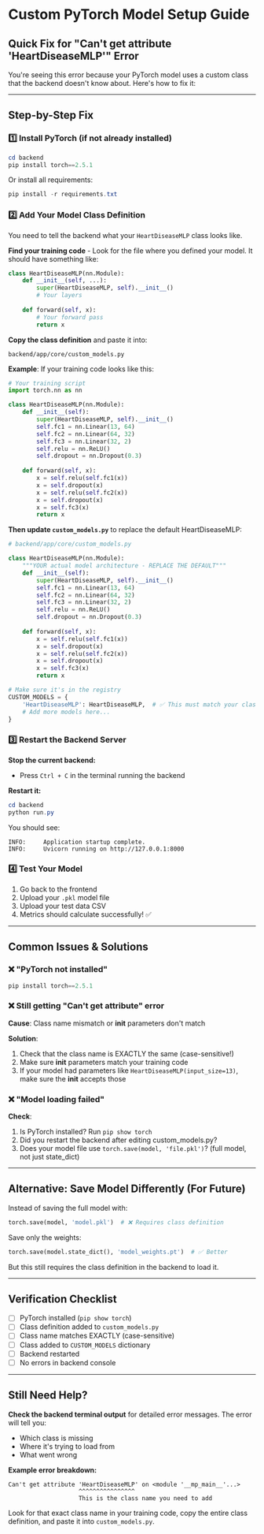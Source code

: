 # Custom PyTorch Model Setup Guide

## Quick Fix for "Can't get attribute 'HeartDiseaseMLP'" Error

You're seeing this error because your PyTorch model uses a custom class that the backend doesn't know about. Here's how to fix it:

---

## Step-by-Step Fix

### 1️⃣ Install PyTorch (if not already installed)

```powershell
cd backend
pip install torch==2.5.1
```

Or install all requirements:
```powershell
pip install -r requirements.txt
```

### 2️⃣ Add Your Model Class Definition

You need to tell the backend what your `HeartDiseaseMLP` class looks like.

**Find your training code** - Look for the file where you defined your model. It should have something like:

```python
class HeartDiseaseMLP(nn.Module):
    def __init__(self, ...):
        super(HeartDiseaseMLP, self).__init__()
        # Your layers
    
    def forward(self, x):
        # Your forward pass
        return x
```

**Copy the class definition** and paste it into:
```
backend/app/core/custom_models.py
```

**Example**: If your training code looks like this:

```python
# Your training script
import torch.nn as nn

class HeartDiseaseMLP(nn.Module):
    def __init__(self):
        super(HeartDiseaseMLP, self).__init__()
        self.fc1 = nn.Linear(13, 64)
        self.fc2 = nn.Linear(64, 32)
        self.fc3 = nn.Linear(32, 2)
        self.relu = nn.ReLU()
        self.dropout = nn.Dropout(0.3)
    
    def forward(self, x):
        x = self.relu(self.fc1(x))
        x = self.dropout(x)
        x = self.relu(self.fc2(x))
        x = self.dropout(x)
        x = self.fc3(x)
        return x
```

**Then update `custom_models.py`** to replace the default HeartDiseaseMLP:

```python
# backend/app/core/custom_models.py

class HeartDiseaseMLP(nn.Module):
    """YOUR actual model architecture - REPLACE THE DEFAULT"""
    def __init__(self):
        super(HeartDiseaseMLP, self).__init__()
        self.fc1 = nn.Linear(13, 64)
        self.fc2 = nn.Linear(64, 32)
        self.fc3 = nn.Linear(32, 2)
        self.relu = nn.ReLU()
        self.dropout = nn.Dropout(0.3)
    
    def forward(self, x):
        x = self.relu(self.fc1(x))
        x = self.dropout(x)
        x = self.relu(self.fc2(x))
        x = self.dropout(x)
        x = self.fc3(x)
        return x

# Make sure it's in the registry
CUSTOM_MODELS = {
    'HeartDiseaseMLP': HeartDiseaseMLP,  # ✅ This must match your class name exactly!
    # Add more models here...
}
```

### 3️⃣ Restart the Backend Server

**Stop the current backend:**
- Press `Ctrl + C` in the terminal running the backend

**Restart it:**
```powershell
cd backend
python run.py
```

You should see:
```
INFO:     Application startup complete.
INFO:     Uvicorn running on http://127.0.0.1:8000
```

### 4️⃣ Test Your Model

1. Go back to the frontend
2. Upload your `.pkl` model file
3. Upload your test data CSV
4. Metrics should calculate successfully! ✅

---

## Common Issues & Solutions

### ❌ "PyTorch not installed"

```powershell
pip install torch==2.5.1
```

### ❌ Still getting "Can't get attribute" error

**Cause**: Class name mismatch or __init__ parameters don't match

**Solution**: 
1. Check that the class name is EXACTLY the same (case-sensitive!)
2. Make sure __init__ parameters match your training code
3. If your model had parameters like `HeartDiseaseMLP(input_size=13)`, make sure the __init__ accepts those

### ❌ "Model loading failed"

**Check**:
1. Is PyTorch installed? Run `pip show torch`
2. Did you restart the backend after editing custom_models.py?
3. Does your model file use `torch.save(model, 'file.pkl')`? (full model, not just state_dict)

---

## Alternative: Save Model Differently (For Future)

Instead of saving the full model with:
```python
torch.save(model, 'model.pkl')  # ❌ Requires class definition
```

Save only the weights:
```python
torch.save(model.state_dict(), 'model_weights.pt')  # ✅ Better
```

But this still requires the class definition in the backend to load it.

---

## Verification Checklist

- [ ] PyTorch installed (`pip show torch`)
- [ ] Class definition added to `custom_models.py`
- [ ] Class name matches EXACTLY (case-sensitive)
- [ ] Class added to `CUSTOM_MODELS` dictionary
- [ ] Backend restarted
- [ ] No errors in backend console

---

## Still Need Help?

**Check the backend terminal output** for detailed error messages. The error will tell you:
- Which class is missing
- Where it's trying to load from
- What went wrong

**Example error breakdown:**
```
Can't get attribute 'HeartDiseaseMLP' on <module '__mp_main__'...>
                    ^^^^^^^^^^^^^^^^
                    This is the class name you need to add
```

Look for that exact class name in your training code, copy the entire class definition, and paste it into `custom_models.py`.
